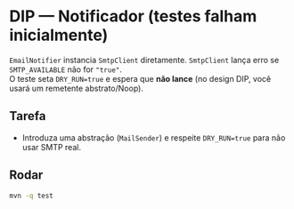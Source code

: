 # DIP — Notificador (testes falham inicialmente)

`EmailNotifier` instancia `SmtpClient` diretamente. `SmtpClient` lança erro se `SMTP_AVAILABLE` não for `"true"`.  
O teste seta `DRY_RUN=true` e espera que **não lance** (no design DIP, você usará um remetente abstrato/Noop).  

## Tarefa
- Introduza uma abstração (`MailSender`) e respeite `DRY_RUN=true` para não usar SMTP real.

## Rodar
```bash
mvn -q test
```
